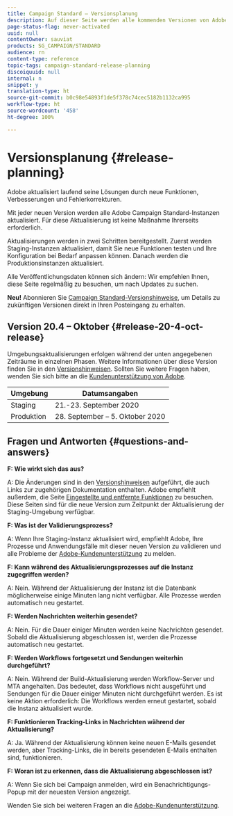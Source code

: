 ```yaml
---
title: Campaign Standard – Versionsplanung
description: Auf dieser Seite werden alle kommenden Versionen von Adobe Campaign Standard aufgelistet.
page-status-flag: never-activated
uuid: null
contentOwner: sauviat
products: SG_CAMPAIGN/STANDARD
audience: rn
content-type: reference
topic-tags: campaign-standard-release-planning
discoiquuid: null
internal: n
snippet: y
translation-type: ht
source-git-commit: b0c98e54893f1de5f378c74cec5182b1132ca995
workflow-type: ht
source-wordcount: '458'
ht-degree: 100%

---
```



# Versionsplanung {#release-planning}

Adobe aktualisiert laufend seine Lösungen durch neue Funktionen, Verbesserungen und Fehlerkorrekturen.

Mit jeder neuen Version werden alle Adobe Campaign Standard-Instanzen aktualisiert. Für diese Aktualisierung ist keine Maßnahme Ihrerseits erforderlich.

Aktualisierungen werden in zwei Schritten bereitgestellt. Zuerst werden Staging-Instanzen aktualisiert, damit Sie neue Funktionen testen und Ihre Konfiguration bei Bedarf anpassen können. Danach werden die Produktionsinstanzen aktualisiert.

Alle Veröffentlichungsdaten können sich ändern: Wir empfehlen Ihnen, diese Seite regelmäßig zu besuchen, um nach Updates zu suchen.

**Neu!** Abonnieren Sie [Campaign Standard-Versionshinweise](http://amc-mkt-prod1-t.adobe-campaign.com/lp/LP25?service=%40rZ5cqp2DgNzrgz0alKPInakNbPSTeJYozZYnS7Wbs802u4GlISkHZX4omtK00nAU6xzZ6luEWQzr7kQ9pkCwJYumWkU), um Details zu zukünftigen Versionen direkt in Ihren Posteingang zu erhalten.

## Version 20.4 – Oktober {#release-20-4-oct-release}

Umgebungsaktualisierungen erfolgen während der unten angegebenen Zeiträume in einzelnen Phasen. Weitere Informationen über diese Version finden Sie in den [Versionshinweisen](../../rn/using/release-notes.md). Sollten Sie weitere Fragen haben, wenden Sie sich bitte an die [Kundenunterstützung von Adobe](https://helpx.adobe.com/de/enterprise/using/support-for-experience-cloud.html).

<table>
 <thead>
  <tr>
   <th> Umgebung<br /> </th>
   <th> Datumsangaben<br /> </th>
  </tr>
 </thead>
 <tbody>
  <tr>
   <td>Staging<br /> </td>
   <td>21.-23. September 2020<br /> </td>
  </tr>
  <tr>
   <td> Produktion<br /> </td>
   <td>28. September – 5. Oktober 2020<br /> </td>
  </tr>
 </tbody>
</table>



## Fragen und Antworten {#questions-and-answers}

**F: Wie wirkt sich das aus?**

A: Die Änderungen sind in den [Versionshinweisen](../../rn/using/release-notes.md) aufgeführt, die auch Links zur zugehörigen Dokumentation enthalten. Adobe empfiehlt außerdem, die Seite [Eingestellte und entfernte Funktionen](https://helpx.adobe.com/de/campaign/kb/acs-deprecated-and-removed-features.html) zu besuchen. Diese Seiten sind für die neue Version zum Zeitpunkt der Aktualisierung der Staging-Umgebung verfügbar.

**F: Was ist der Validierungsprozess?**

A: Wenn Ihre Staging-Instanz aktualisiert wird, empfiehlt Adobe, Ihre Prozesse und Anwendungsfälle mit dieser neuen Version zu validieren und alle Probleme der [Adobe-Kundenunterstützung](https://helpx.adobe.com/de/enterprise/using/support-for-experience-cloud.html) zu melden.

**F: Kann während des Aktualisierungsprozesses auf die Instanz zugegriffen werden?**

A: Nein. Während der Aktualisierung der Instanz ist die Datenbank möglicherweise einige Minuten lang nicht verfügbar. Alle Prozesse werden automatisch neu gestartet.

**F: Werden Nachrichten weiterhin gesendet?**

A: Nein. Für die Dauer einiger Minuten werden keine Nachrichten gesendet. Sobald die Aktualisierung abgeschlossen ist, werden die Prozesse automatisch neu gestartet.

**F: Werden Workflows fortgesetzt und Sendungen weiterhin durchgeführt?**

A: Nein. Während der Build-Aktualisierung werden Workflow-Server und MTA angehalten. Das bedeutet, dass Workflows nicht ausgeführt und Sendungen für die Dauer einiger Minuten nicht durchgeführt werden. Es ist keine Aktion erforderlich: Die Workflows werden erneut gestartet, sobald die Instanz aktualisiert wurde.

**F: Funktionieren Tracking-Links in Nachrichten während der Aktualisierung?**

A: Ja. Während der Aktualisierung können keine neuen E-Mails gesendet werden, aber Tracking-Links, die in bereits gesendeten E-Mails enthalten sind, funktionieren.

**F: Woran ist zu erkennen, dass die Aktualisierung abgeschlossen ist?**

A: Wenn Sie sich bei Campaign anmelden, wird ein Benachrichtigungs-Popup mit der neuesten Version angezeigt.

Wenden Sie sich bei weiteren Fragen an die [Adobe-Kundenunterstützung](https://helpx.adobe.com/de/enterprise/using/support-for-experience-cloud.html).
